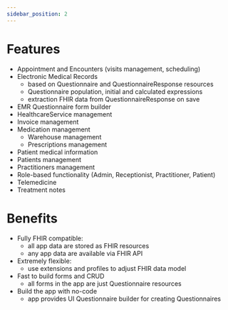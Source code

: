 ```yaml
---
sidebar_position: 2
---
```



# Features

- Appointment and Encounters (visits management, scheduling)
- Electronic Medical Records
  - based on Questionnaire and QuestionnaireResponse resources
  - Questionnaire population, initial and calculated expressions
  - extraction FHIR data from QuestionnaireResponse on save
- EMR Questionnaire form builder
- HealthcareService management
- Invoice management
- Medication management
  - Warehouse management
  - Prescriptions management
- Patient medical information
- Patients management
- Practitioners management
- Role-based functionality (Admin, Receptionist, Practitioner, Patient)
- Telemedicine
- Treatment notes

# Benefits

-   Fully FHIR compatible:
    -   all app data are stored as FHIR resources
    -   any app data are available via FHIR API
-   Extremely flexible:
    -   use extensions and profiles to adjust FHIR data model
-   Fast to build forms and CRUD
    -   all forms in the app are just Questionnaire resources
-   Build the app with no-code
    -   app provides UI Questionnaire builder for creating Questionnaires
